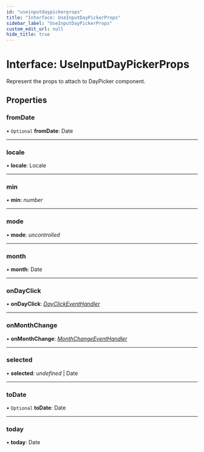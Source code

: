 ```yaml
---
id: "useinputdaypickerprops"
title: "Interface: UseInputDayPickerProps"
sidebar_label: "UseInputDayPickerProps"
custom_edit_url: null
hide_title: true
---
```


# Interface: UseInputDayPickerProps

Represent the props to attach to DayPicker component.

## Properties

### fromDate

• `Optional` **fromDate**: Date

___

### locale

• **locale**: Locale

___

### min

• **min**: *number*

___

### mode

• **mode**: *uncontrolled*

___

### month

• **month**: Date

___

### onDayClick

• **onDayClick**: [*DayClickEventHandler*](../types/dayclickeventhandler.md)

___

### onMonthChange

• **onMonthChange**: [*MonthChangeEventHandler*](../types/monthchangeeventhandler.md)

___

### selected

• **selected**: *undefined* \| Date

___

### toDate

• `Optional` **toDate**: Date

___

### today

• **today**: Date

